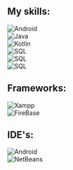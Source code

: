 ## My skills:

![Android](https://img.shields.io/badge/Android-3DDC84?style=for-the-badge&logo=android&logoColor=white)</br>
![Java](https://img.shields.io/badge/Java-ED8B00?style=for-the-badge&logo=java&logoColor=white)</br>
![Kotlin](https://img.shields.io/badge/Kotlin-0095D5?&style=for-the-badge&logo=kotlin&logoColor=white)</br>
![SQL](https://img.shields.io/badge/SQL-1946FF?&style=for-the-badge&logo=sql&logoColor=white)</br>
![SQL](https://img.shields.io/badge/HTML5-E34F26?style=for-the-badge&logo=html5&logoColor=white)</br>
![SQL](https://img.shields.io/badge/CSS3-1572B6?style=for-the-badge&logo=css3&logoColor=white)</br>

## Frameworks:
![Xampp](https://img.shields.io/badge/Xampp-F37623?style=for-the-badge&logo=xampp&logoColor=white)</br>
![FireBase](https://img.shields.io/badge/firebase-ffca28?style=for-the-badge&logo=firebase&logoColor=black)</br>

## IDE's:
![Android](https://img.shields.io/badge/Android_Studio-3DDC84?style=for-the-badge&logo=android-studio&logoColor=white)</br>
![NetBeans](https://img.shields.io/badge/NetBeans-CD4A92?style=for-the-badge&logo=NetBeans&logoColor=black)</br>
